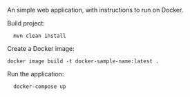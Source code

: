 An simple web application, with instructions to run on Docker.

Build project:
```shell
  mvn clean install
```

Create a Docker image:
```shell
docker image build -t docker-sample-name:latest .
```

Run the application:
```shell
  docker-compose up
```